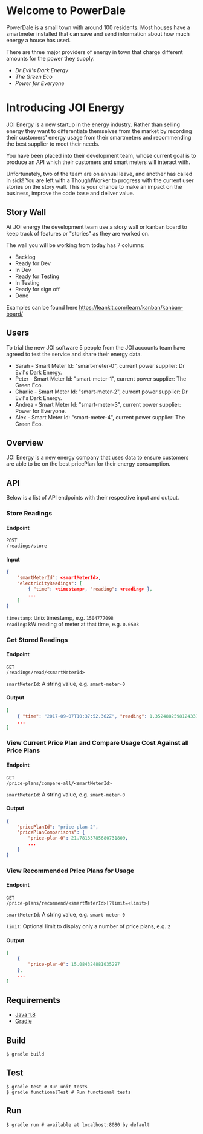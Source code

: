 # Welcome to PowerDale

PowerDale is a small town with around 100 residents. Most houses have a smartmeter installed that can save and send information
about how much energy a house has used.

There are three major providers of energy in town that charge different amounts for the power they supply.

- _Dr Evil's Dark Energy_
- _The Green Eco_
- _Power for Everyone_

# Introducing JOI Energy

JOI Energy is a new startup in the energy industry.
Rather than selling energy they want to differentiate themselves from the market by recording their customers' energy usage from their smartmeters and
recommending the best supplier to meet their needs.

You have been placed into their development team, whose current goal is to produce an API which their customers and smart meters will interact with.

Unfortunately, two of the team are on annual leave, and another has called in sick!
You are left with a ThoughtWorker to progress with the current user stories on the story wall. This is your chance to make an impact on the business, improve the code base and deliver value.

## Story Wall

At JOI energy the development team use a story wall or kanban board to keep track of features or "stories" as they are worked on.

The wall you will be working from today has 7 columns:

- Backlog
- Ready for Dev
- In Dev
- Ready for Testing
- In Testing
- Ready for sign off
- Done

Examples can be found here https://leankit.com/learn/kanban/kanban-board/

## Users

To trial the new JOI software 5 people from the JOI accounts team have agreed to test the service and share their energy data.

- Sarah - Smart Meter Id: "smart-meter-0", current power supplier: Dr Evil's Dark Energy.
- Peter - Smart Meter Id: "smart-meter-1", current power supplier: The Green Eco.
- Charlie - Smart Meter Id: "smart-meter-2", current power supplier: Dr Evil's Dark Energy.
- Andrea - Smart Meter Id: "smart-meter-3", current power supplier: Power for Everyone.
- Alex - Smart Meter Id: "smart-meter-4", current power supplier: The Green Eco.

## Overview

JOI Energy is a new energy company that uses data to ensure customers are 
able to be on the best pricePlan for their energy consumption.

## API

Below is a list of API endpoints with their respective input and output.

### Store Readings

#### Endpoint

```
POST
/readings/store
```

#### Input

```json
{
    "smartMeterId": <smartMeterId>,
    "electricityReadings": [
        { "time": <timestamp>, "reading": <reading> },
        ...
    ]
}
```

`timestamp`: Unix timestamp, e.g. `1504777098`   
`reading`: kW reading of meter at that time, e.g. `0.0503`

### Get Stored Readings

#### Endpoint

```
GET
/readings/read/<smartMeterId>
```

`smartMeterId`: A string value, e.g. `smart-meter-0`

#### Output

```json
[
    { "time": "2017-09-07T10:37:52.362Z", "reading": 1.3524882598124337 },
    ...
]
```

### View Current Price Plan and Compare Usage Cost Against all Price Plans

#### Endpoint

```
GET
/price-plans/compare-all/<smartMeterId>
```

`smartMeterId`: A string value, e.g. `smart-meter-0`

#### Output

```json
{
    "pricePlanId": "price-plan-2",
    "pricePlanComparisons": { 
        "price-plan-0": 21.78133785680731809,
        ...
    }
}
```

### View Recommended Price Plans for Usage

#### Endpoint

```
GET
/price-plans/recommend/<smartMeterId>[?limit=<limit>]
```

`smartMeterId`: A string value, e.g. `smart-meter-0`

`limit`: Optional limit to display only a number of price plans, e.g. `2`

#### Output

```json
[
    { 
        "price-plan-0": 15.084324881035297
    },
    ...
]
```

## Requirements

- [Java 1.8](http://www.oracle.com/technetwork/java/javase/downloads/jdk8-downloads-2133151.html)
- [Gradle](https://gradle.org/)

## Build

```console
$ gradle build
```

## Test

```console
$ gradle test # Run unit tests
$ gradle functionalTest # Run functional tests
```

## Run

```console
$ gradle run # available at localhost:8080 by default
```
